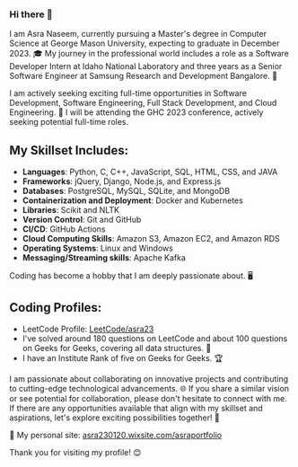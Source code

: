 ### Hi there 👋



I am Asra Naseem, currently pursuing a Master's degree in Computer Science at George Mason University, expecting to graduate in December 2023. 🎓 My journey in the professional world includes a role as a Software Developer Intern at Idaho National Laboratory and three years as a Senior Software Engineer at Samsung Research and Development Bangalore. 💼

I am actively seeking exciting full-time opportunities in Software Development, Software Engineering, Full Stack Development, and Cloud Engineering. 🚀 I will be attending the GHC 2023 conference, actively seeking potential full-time roles.

## My Skillset Includes:

- **Languages**: Python, C, C++, JavaScript, SQL, HTML, CSS, and JAVA
- **Frameworks**: jQuery, Django, Node.js, and Express.js
- **Databases**: PostgreSQL, MySQL, SQLite, and MongoDB
- **Containerization and Deployment**: Docker and Kubernetes
- **Libraries**: Scikit and NLTK
- **Version Control**: Git and GitHub
- **CI/CD**: GitHub Actions
- **Cloud Computing Skills**: Amazon S3, Amazon EC2, and Amazon RDS
- **Operating Systems**: Linux and Windows
- **Messaging/Streaming skills**: Apache Kafka


Coding has become a hobby that I am deeply passionate about. 🖥️

## Coding Profiles:

- LeetCode Profile: [LeetCode/asra23](https://leetcode.com/asra23/)
- I've solved around 180 questions on LeetCode and about 100 questions on Geeks for Geeks, covering all data structures. 🧠
- I have an Institute Rank of five on Geeks for Geeks. 🏆

I am passionate about collaborating on innovative projects and contributing to cutting-edge technological advancements. 🌐 If you share a similar vision or see potential for collaboration, please don't hesitate to connect with me. If there are any opportunities available that align with my skillset and aspirations, let's explore exciting possibilities together! 🤝

🔗 My personal site: [asra230120.wixsite.com/asraportfolio](https://asra230120.wixsite.com/asraportfolio)

Thank you for visiting my profile! 😊
